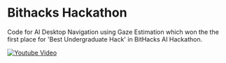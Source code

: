 # Bithacks Hackathon
Code for AI Desktop Navigation using Gaze Estimation which won the the first place for 'Best Undergraduate Hack' in BitHacks AI Hackathon.

[![Youtube Video](https://github.com/Sharan-Babu/Gaze-Estimation--BitHacks-Hackathon/blob/master/Capture.JPG)](https://www.youtube.com/watch?v=4To3rOaNp4Y&t=27s)
